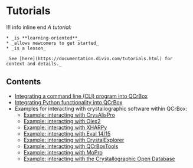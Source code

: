 # Tutorials

!!! info inline end
    _A tutorial:_

    * _is **learning-oriented**_
    * _allows newcomers to get started_
    * _is a lesson_

    _See [here](https://documentation.divio.com/tutorials.html) for context and details._

## Contents

 - [Integrating a command line (CLI) program into QCrBox](wrap_external_command.md)
 - [Integrating Python functionality into QCrBox](wrap_python_command.md)
 - Examples for interacting with crystallographic software within QCrBox:
     - [Example: interacting with CrysAlisPro](examples/example_crysalis_pro.ipynb)
     - [Example: interacting with Olex2](examples/example_olex2.ipynb)
     - [Example: interacting with XHARPy](examples/example_xharpy.ipynb)
     - [Example: interacting with Eval 14/15](examples/example_eval.ipynb)
     - [Example: interacting with CrystalExplorer](examples/example_crystal_explorer.ipynb)
     - [Example: interacting with QCrBoxTools](examples/example_qcrboxtools.ipynb)
     - [Example: interacting with MoPro](examples/example_mopro.ipynb)
     - [Example: interacting with the Crystallographic Open Database](examples/example_cod.ipynb)
